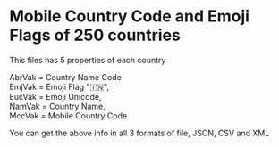 # Mobile Country Code and Emoji Flags of 250 countries

This files has 5 properties of each country

AbrVak = Country Name Code <br>
EmjVak =  Emoji Flag "🇮🇳", <br>
EucVak = Emoji Unicode, <br>
NamVak = Country Name, <br>
MccVak = Mobile Country Code <br>

You can get the above info in all 3 formats of file, JSON, CSV and XML
